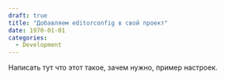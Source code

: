 ```yaml
---
draft: true
title: "Добавляем editorconfig в свой проект"
date: 1970-01-01
categories:
  - Development
---
```


Написать тут что этот такое, зачем нужно, пример настроек.
